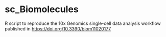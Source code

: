 # sc_Biomolecules
R script to reproduce the 10x Genomics single-cell data analysis workflow published in https://doi.org/10.3390/biom11020177
